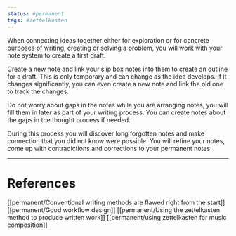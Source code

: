 ```yaml
---
status: #permanent
tags: #zettelkasten 
---
```


When connecting ideas together either for exploration or for concrete purposes of writing, creating or solving a problem, you will work with your note system to create a first draft.

Create a new note and link your slip box notes into them to create an outline for a draft. This is only temporary and can change as the idea develops. If it changes significantly, you can even create a new note and link the old one to track the changes.

Do not worry about gaps in the notes while you are arranging notes, you will fill them in later as part of your writing process. You can create notes about the gaps in the thought process if needed.

During this process you will discover long forgotten notes and make connection that you did not know were possible. You will refine your notes, come up with contradictions and corrections to your permanent notes.

---
# References

[[permanent/Conventional writing methods are flawed right from the start]]
[[permanent/Good workflow design]]
[[permanent/Using the zettelkasten method to produce written work]]
[[permanent/using zettelkasten for music composition]]
